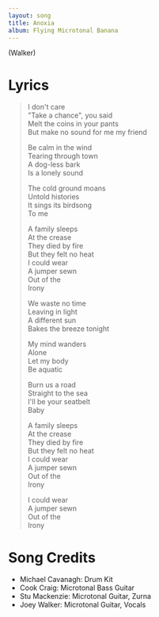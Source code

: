 ```yaml
---
layout: song
title: Anoxia
album: Flying Microtonal Banana
---
```


(Walker)

# Lyrics

> I don't care  
> "Take a chance", you said  
> Melt the coins in your pants  
> But make no sound for me my friend  
>  
> Be calm in the wind  
> Tearing through town  
> A dog-less bark  
> Is a lonely sound  
>  
> The cold ground moans  
> Untold histories  
> It sings its birdsong  
> To me  
>  
> A family sleeps  
> At the crease  
> They died by fire  
> But they felt no heat  
> I could wear  
> A jumper sewn  
> Out of the  
> Irony  
>  
> We waste no time  
> Leaving in light  
> A different sun  
> Bakes the breeze tonight  
>  
> My mind wanders  
> Alone  
> Let my body  
> Be aquatic  
>  
> Burn us a road  
> Straight to the sea  
> I'll be your seatbelt  
> Baby  
>  
> A family sleeps  
> At the crease  
> They died by fire  
> But they felt no heat  
> I could wear  
> A jumper sewn  
> Out of the  
> Irony  
>  
> I could wear  
> A jumper sewn  
> Out of the  
> Irony  

# Song Credits

* Michael Cavanagh: Drum Kit
* Cook Craig: Microtonal Bass Guitar
* Stu Mackenzie: Microtonal Guitar, Zurna
* Joey Walker: Microtonal Guitar, Vocals
